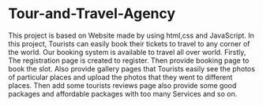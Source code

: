 # Tour-and-Travel-Agency
This project is based on Website made by using html,css and JavaScript.
In this project, Tourists can easily book their tickets to travel to any corner of the world.
Our booking system is available to travel all over world. Firstly, The registration page is created to register. 
Then provide booking page to book the slot. 
Also provide gallery pages that Tourists easily see the photos of particular places and upload the photos that they went to different places.
Then add some tourists reviews page also provide some good packages and affordable packages with too many Services and so on.
